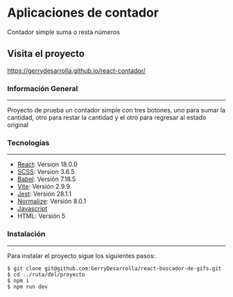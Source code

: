 # Aplicaciones de contador
Contador simple suma o resta números

## Visita el proyecto
https://gerrydesarrolla.github.io/react-contador/


### Información General
***
Proyecto de prueba un contador simple con tres botones, uno para sumar la cantidad, otro para restar la cantidad y el otro para regresar al estado original

### Tecnologías
***
* [React](https://es.reactjs.org/): Version 18.0.0 
* [SCSS](https://sass-lang.com/): Version 3.6.5
* [Babel](https://babeljs.io/): Versión 7.18.5
* [Vite](https://vitejs.dev/): Versión 2.9.9
* [Jest](https://jestjs.io/): Versión 28.1.1
* [Normalize](https://necolas.github.io/normalize.css/): Versión 8.0.1
* [Javascript](https://www.javascript.com/)
* HTML: Versión 5

### Instalación
***
Para instalar el proyecto sigue los siguientes pasos:
```
$ git clone git@github.com:GerryDesarrolla/react-buscador-de-gifs.git
$ cd ../ruta/del/proyecto
$ npm i
$ npm run dev
```
